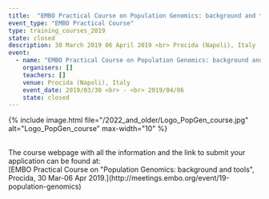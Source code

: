 ```yaml
---
title:  "EMBO Practical Course on Population Genomics: background and tools"
event_type: "EMBO Practical Course"
type: training_courses_2019
state: closed
description: 30 March 2019 06 April 2019 <br> Procida (Napoli), Italy
event:
  - name: "EMBO Practical Course on Population Genomics: background and tools"
    organisers: []
    teachers: []
    venue: Procida (Napoli), Italy
    event_date: 2019/03/30 <br> - <br> 2019/04/06
    state: closed
---
```

{% include image.html file="/2022_and_older/Logo_PopGen_course.jpg" alt="Logo_PopGen_course" max-width="10" %}

<br>
The course webpage with all the information and the link to submit your application can be found at:<br>
[EMBO Practical Course on "Population Genomics&#58; background and tools", Procida, 30 Mar-06 Apr 2019.](http://meetings.embo.org/event/19-population-genomics)
<br>